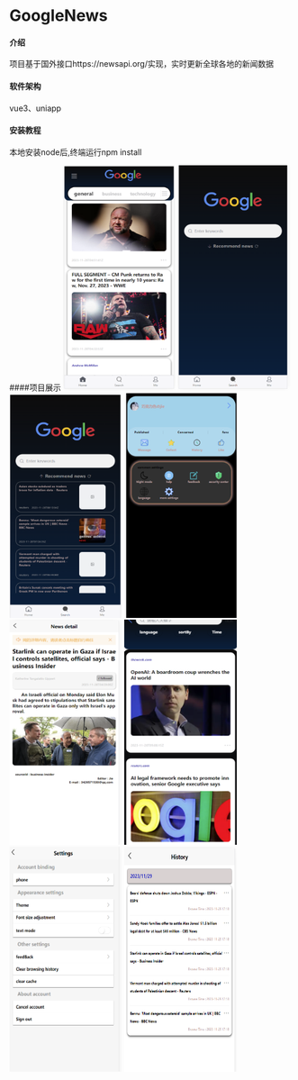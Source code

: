 # GoogleNews

#### 介绍
项目基于国外接口https://newsapi.org/实现，实时更新全球各地的新闻数据

#### 软件架构
vue3、uniapp


#### 安装教程

本地安装node后,终端运行npm install


####项目展示
<img src="image.png" alt="Image 1" style="width:200px;height:400px;">
<img src="image-1.png" alt="Image 2" style="width:200px;height:400px;">
<img src="image-2.png" alt="Image 3" style="width:200px;height:400px;">
<img src="image-3.png" alt="Image 4" style="width:200px;height:400px;">
<img src="image-4.png" alt="Image 5" style="width:200px;height:400px;">
<img src="image-5.png" alt="Image 6" style="width:200px;height:400px;">
<img src="image-6.png" alt="Image 7" style="width:200px;height:400px;">
<img src="image-7.png" alt="Image 8" style="width:200px;height:400px;">
